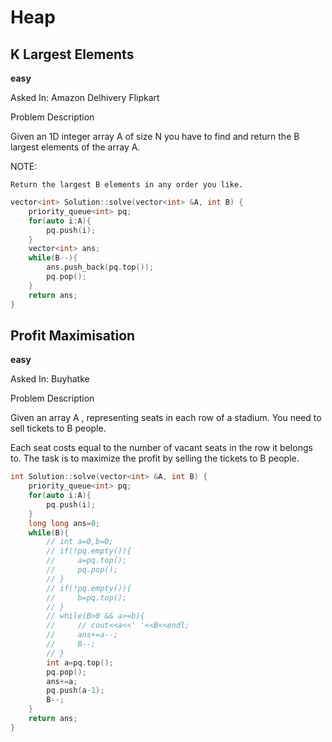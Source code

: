# Heap

## K Largest Elements
**easy**

Asked In:
Amazon
Delhivery
Flipkart

Problem Description

Given an 1D integer array A of size N you have to find and return the B largest elements of the array A.

NOTE:

    Return the largest B elements in any order you like.

```c++
vector<int> Solution::solve(vector<int> &A, int B) {
    priority_queue<int> pq;
    for(auto i:A){
        pq.push(i);
    }
    vector<int> ans;
    while(B--){
        ans.push_back(pq.top());
        pq.pop();
    }
    return ans;
}

```

## Profit Maximisation
**easy**

Asked In:
Buyhatke

Problem Description
 
 

 Given an array A , representing seats in each row of a stadium. You need to sell tickets to B people.

Each seat costs equal to the number of vacant seats in the row it belongs to. The task is to maximize the profit by selling the tickets to B people.

```c++
int Solution::solve(vector<int> &A, int B) {
    priority_queue<int> pq;
    for(auto i:A){
        pq.push(i);
    }
    long long ans=0;
    while(B){
        // int a=0,b=0;
        // if(!pq.empty()){
        //     a=pq.top();
        //     pq.pop();
        // }
        // if(!pq.empty()){
        //     b=pq.top();
        // }
        // while(B>0 && a>=b){
        //     // cout<<a<<' '<<B<<endl;
        //     ans+=a--;
        //     B--;
        // }
        int a=pq.top();
        pq.pop();
        ans+=a;
        pq.push(a-1);
        B--;
    }
    return ans;
}

```